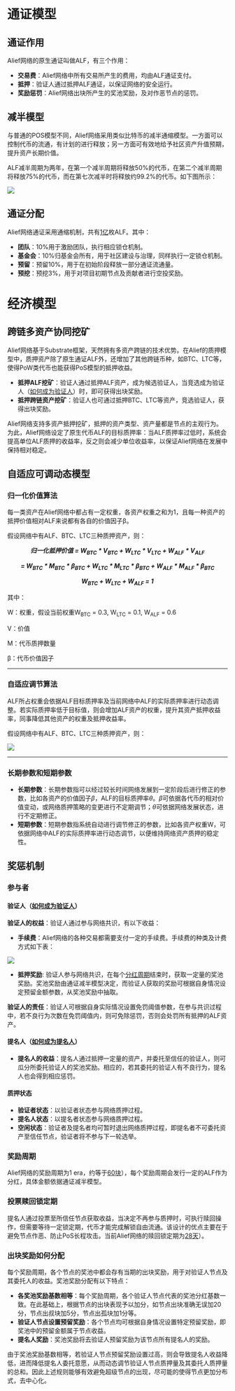 # 通证模型

## 通证作用

Alief网络的原生通证叫做ALF，有三个作用：

* **交易费**：Alief网络中所有交易所产生的费用，均由ALF通证支付。
* **抵押**：验证人通过抵押ALF通证，以保证网络的安全运行。
* **奖励惩罚**：Alief网络出块所产生的奖池奖励，及对作恶节点的惩罚。

## 减半模型

与普通的POS模型不同，Alief网络采用类似比特币的减半通缩模型。一方面可以控制代币的流通，有计划的进行释放；另一方面可有效地给予社区资产升值预期，提升资产长期价值。

ALF减半周期为两年，在第一个减半周期将释放50%的代币，在第二个减半周期将释放75%的代币，而在第七次减半时将释放约99.2%的代币。如下图所示：

![](https://raw.githubusercontent.com/AliefChain/wiki/0.1/docs/lang/cn/intro/picture/1.png)

## 通证分配
Alief网络通证采用通缩机制，共有[1亿]()枚ALF。其中：

* **团队**：10%用于激励团队，执行相应锁仓机制。
* **基金会**：10%归基金会所有，用于社区建设与治理，同样执行一定锁仓机制。
* **预留**：预留10%，用于在初始阶段释放一部分通证流通量。
* **预挖**：预挖3%，用于对项目初期节点及贡献者进行空投奖励。

# 经济模型

## 跨链多资产协同挖矿

Alief网络基于Substrate框架，天然拥有多资产跨链的技术优势。在Alief的质押模型中，质押资产除了原生通证ALF外，还增加了其他跨链币种，如BTC、LTC等，使得PoW类代币也能获得PoS模型的抵押收益。

* **抵押ALF挖矿**：验证人通过抵押ALF资产，成为候选验证人，当竞选成为验证人（[如何成为验证人]()）时，即可获得出块奖励。
* **抵押跨链资产挖矿**：验证人也可通过抵押BTC、LTC等资产，竞选验证人，获得出块奖励。

Alief网络支持多资产抵押挖矿，抵押的资产类型、资产量都是节点的主观行为。为此，Alief网络设定了原生代币ALF的目标质押率：当ALF质押率过低时，系统会提高单位ALF质押的收益率，反之则会减少单位收益率，以保证Alief网络在发展中保持相对稳定。

## 自适应可调动态模型

### 归一化价值算法

每一类资产在Alief网络中都占有一定权重，各资产权重之和为1，且每一种资产的抵押价值相对ALF来说都有各自的价值因子β。

假设网络中有ALF、BTC、LTC三种质押资产，则：

***<center>归一化抵押价值 = W<sub>BTC</sub> * V<sub>BTC</sub> + W<sub>LTC</sub> * V<sub>LTC</sub> + W<sub>ALF</sub> * V<sub>ALF</sub></center>***

***<center>= W<sub>BTC</sub> * M<sub>BTC</sub> * β<sub>BTC</sub> + W<sub>LTC</sub> * M<sub>LTC</sub> * β<sub>BTC</sub> + W<sub>ALF</sub> * M<sub>ALF</sub> * β<sub>BTC</sub></center>***

***<center>W<sub>BTC</sub> + W<sub>LTC</sub> + W<sub>ALF</sub> = 1</center>***

其中：

W：权重，假设当前权重W<sub>BTC</sub> = 0.3, W<sub>LTC</sub> = 0.1, W<sub>ALF</sub> = 0.6

V：价值

M：代币质押数量

β：代币价值因子

---

### 自适应调节算法

ALF所占权重会依据ALF目标质押率及当前网络中ALF的实际质押率进行动态调整。若实际质押率低于目标值，则会增加ALF资产的权重，提升其资产抵押收益率，同事降低其他资产的权重及抵押收益率。

假设网络中有ALF、BTC、LTC三种质押资产，则：

![](https://raw.githubusercontent.com/AliefChain/wiki/0.1/docs/lang/cn/intro/picture/3.png)

---

### 长期参数和短期参数
* **长期参数**：长期参数指可以经过较长时间网络发展到一定阶段后进行修正的参数，比如各资产的价值因子$\beta$，ALF的目标质押率$\theta$。$\beta$可依据各代币的相对价值变动，或网络质押策略的变更进行不定期调节；$\theta$可依据网络发展状态，进行不定期修正。
* **短期参数**：短期参数指系统自动进行调节修正的参数，比如各资产权重W，可依据网络中ALF的实际质押率进行动态调节，以便维持网络资产质押的稳定性。

## 奖惩机制
### 参与者
#### 验证人（[如何成为验证人]()）
**验证人的权益**：验证人通过参与网络共识，有以下收益：

* **手续费**：Alief网络的各种交易都需要支付一定的手续费。手续费的种类及计费方式如下表：
	
![](https://raw.githubusercontent.com/AliefChain/wiki/0.1/docs/lang/cn/intro/picture/4.png)
	
* **抵押奖励**: 验证人参与网络共识，在每个[分红周期]()结束时，获取一定量的奖池奖励。奖池奖励由通证减半模型决定，而验证人获取的奖励可根据自身情况设定预留金额参数，从奖池奖励中抽取。
	
**验证人的责任**：验证人可根据自身实际情况设置免罚阈值参数，在参与共识过程中，若不良行为次数在免罚阈值内，则可免除惩罚，否则会处罚所有抵押的ALF资产。
	
#### 提名人（[如何成为提名人]()）
* **提名人的收益**：提名人通过抵押一定量的资产，并委托至信任的验证人，则可瓜分所委托验证人的奖池奖励。相应的，若其委托的验证人有不良行为，提名人也会得到相应惩罚。

#### 质押状态
* **验证者状态**：以验证者状态参与网络质押过程。
* **提名人状态**：以提名者状态参与网络质押过程。
* **空闲状态**：验证者及提名者均可暂时退出网络质押过程，即提名者不可委托资产至信任节点，验证者将不参与下一轮选举。

### 奖励周期

Alief网络的奖励周期为1 era，约等于[60块]()），每个奖励周期会发行一定的ALF作为分红，具体金额依据通证减半模型。

### 投票赎回锁定期

提名人通过投票至所信任节点获取收益，当决定不再参与质押时，可执行赎回操作，但需要等待一定锁定期，代币才能完成解锁自由流通。该设计的优点主要在于避免节点作恶、防止PoS长程攻击。当前Alief网络的赎回锁定期为[28天]()）。
### 出块奖励如何分配
每个奖励周期，各个节点的奖池中都会存有当期的出块奖励，用于对验证人节点及其委托人的收益。奖池奖励分配有以下特点：

* **各奖池奖励基数相等**：每个奖励周期，各个验证人节点代表的奖池分红基数一致。在此基础上，根据节点的出块表现予以加分，如节点出块准确无误加20分，节点出叔块加5分，节点出孤块加1分等。
* **验证人节点设置预留奖励**：各个节点均可根据自身情况设置特定预留奖励，即奖池中的预留金额属于节点收益。
* **提名人奖励**：奖池奖励将去验证人预留奖励为该节点所有提名人的奖励。

由于奖池奖励基数相等，若验证人节点预留奖励设置过高，则会导致提名人收益降低，进而降低提名人委托意愿，从而动态调节验证人节点质押量及其委托人质押量的总和。因此上述规则能够有效避免超级节点的出现，尽可能的使得节点更加分布式，去中心化。


